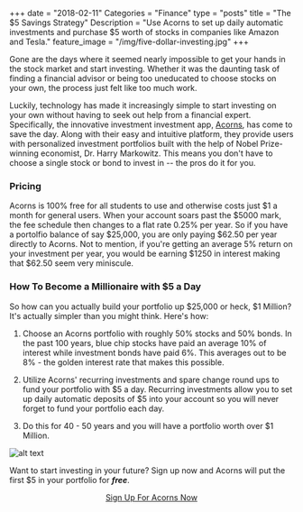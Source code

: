 +++
date = "2018-02-11"
Categories = "Finance"
type = "posts"
title = "The $5 Savings Strategy"
Description = "Use Acorns to set up daily automatic investments and purchase $5 worth of stocks in companies like Amazon and Tesla."
feature_image = "/img/five-dollar-investing.jpg"
+++

Gone are the days where it seemed nearly impossible to get your hands in the stock market and start investing. Whether it was the daunting task of finding a financial advisor or being too uneducated to choose stocks on your own, the process just felt like too much work.

Luckily, technology has made it increasingly simple to start investing on your own without having to seek out help from a financial expert. Specifically, the innovative investment investment app, <a href="//www.acorns.com/">Acorns</a>, has come to save the day. Along with their easy and intuitive platform, they provide users with personalized investment portfolios built with the help of Nobel Prize-winning economist, Dr. Harry Markowitz. This means you don't have to choose a single stock or bond to invest in -- the pros do it for you. 

### Pricing

Acorns is 100% free for all students to use and otherwise costs just $1 a month for general users. When your account soars past the $5000 mark, the fee schedule then changes to a flat rate 0.25% per year. So if you have a portolfio balance of say $25,000, you are only paying $62.50 per year directly to Acorns. Not to mention, if you're getting an average 5% return on your investment per year, you would be earning $1250 in interest making that $62.50 seem very miniscule.

### How To Become a Millionaire with $5 a Day

So how can you actually build your portfolio up $25,000 or heck, $1 Million? It's actually simpler than you might think. Here's how:

1. Choose an Acorns portfolio with roughly 50% stocks and 50% bonds. In the past 100 years, blue chip stocks have paid an average 10% of interest while investment bonds have paid 6%. This averages out to be 8% - the golden interest rate that makes this possible.  

2. Utilize Acorns' recurring investments and spare change round ups to fund your portfolio with $5 a day. Recurring investments allow you to set up daily automatic deposits of $5 into your account so you will never forget to fund your portfolio each day.

3. Do this for 40 - 50 years and you will have a portfolio worth over $1 Million.

![alt text](/img/Chart_Proof_IMG.jpg "Logo Title Text 1")

Want to start investing in your future? Sign up now and Acorns will put the first $5 in your portfolio for *__free__*.

<p style="text-align: center;"><a href="//acorns.com/invite/T9A7J3" class="btn btn-primary">Sign Up For Acorns Now</a></p>
